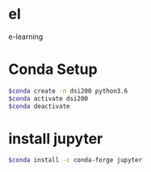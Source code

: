 # el
e-learning

# Conda Setup

```sh
$conda create -n dsi200 python3.6
$conda activate dsi200
$conda deactivate
```

# install jupyter

```sh
$conda install -c conda-forge jupyter
```
